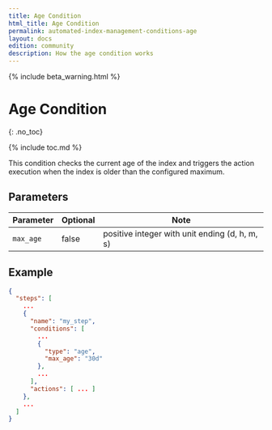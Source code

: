 ```yaml
---
title: Age Condition
html_title: Age Condition
permalink: automated-index-management-conditions-age
layout: docs
edition: community
description: How the age condition works
---
```

<!--- Copyright 2023 floragunn GmbH -->

{% include beta_warning.html %}

# Age Condition
{: .no_toc}

{% include toc.md %}

This condition checks the current age of the index and triggers the action execution when the index is older than the configured maximum.

## Parameters

| Parameter | Optional | Note                                           |
|-----------|----------|------------------------------------------------|
| `max_age` | false    | positive integer with unit ending (d, h, m, s) |

## Example

```json
{
  "steps": [
    ...
    {
      "name": "my_step",
      "conditions": [
        ...
        {
          "type": "age",
          "max_age": "30d"
        },
        ...
      ],
      "actions": [ ... ]
    },
    ...
  ]
}
```
